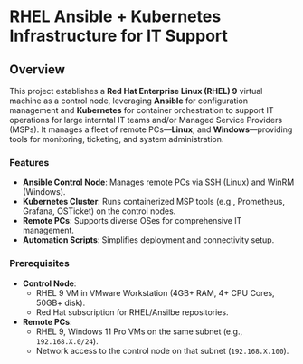 # RHEL Ansible + Kubernetes Infrastructure for IT Support

## Overview
This project establishes a **Red Hat Enterprise Linux (RHEL) 9** virtual machine as a control node, leveraging **Ansible** for configuration management and **Kubernetes** for container orchestration to support IT operations for large interntal IT teams and/or Managed Service Providers (MSPs). It manages a fleet of remote PCs—**Linux**, and **Windows**—providing tools for monitoring, ticketing, and system administration.

### Features
- **Ansible Control Node**: Manages remote PCs via SSH (Linux) and WinRM (Windows).
- **Kubernetes Cluster**: Runs containerized MSP tools (e.g., Prometheus, Grafana, OSTicket) on the control nodes.
- **Remote PCs**: Supports diverse OSes for comprehensive IT management.
- **Automation Scripts**: Simplifies deployment and connectivity setup.

### Prerequisites
- **Control Node**:
  - RHEL 9 VM in VMware Workstation (4GB+ RAM, 4+ CPU Cores, 50GB+ disk).
  - Red Hat subscription for RHEL/Ansilbe repositories.
- **Remote PCs**:
  - RHEL 9, Windows 11 Pro VMs on the same subnet (e.g., `192.168.X.0/24`).
  - Network access to the control node on that subnet (`192.168.X.100`).

